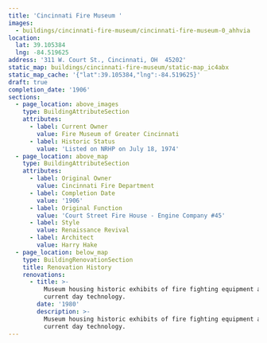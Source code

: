 ```yaml
---
title: 'Cincinnati Fire Museum '
images:
  - buildings/cincinnati-fire-museum/cincinnati-fire-museum-0_ahhvia
location:
  lat: 39.105384
  lng: -84.519625
address: '311 W. Court St., Cincinnati, OH  45202'
static_map: buildings/cincinnati-fire-museum/static-map_ic4abx
static_map_cache: '{"lat":39.105384,"lng":-84.519625}'
draft: true
completion_date: '1906'
sections:
  - page_location: above_images
    type: BuildingAttributeSection
    attributes:
      - label: Current Owner
        value: Fire Museum of Greater Cincinnati
      - label: Historic Status
        value: 'Listed on NRHP on July 18, 1974'
  - page_location: above_map
    type: BuildingAttributeSection
    attributes:
      - label: Original Owner
        value: Cincinnati Fire Department
      - label: Completion Date
        value: '1906'
      - label: Original Function
        value: 'Court Street Fire House - Engine Company #45'
      - label: Style
        value: Renaissance Revival
      - label: Architect
        value: Harry Hake
  - page_location: below_map
    type: BuildingRenovationSection
    title: Renovation History
    renovations:
      - title: >-
          Museum housing historic exhibits of fire fighting equipment as well as
          current day technology.
        date: '1980'
        description: >-
          Museum housing historic exhibits of fire fighting equipment as well as
          current day technology.
---
```



